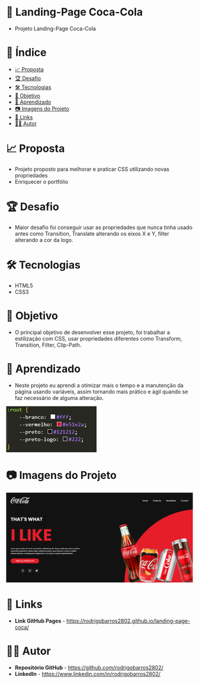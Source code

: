 # :triangular_ruler: Landing-Page Coca-Cola
* Projeto Landing-Page Coca-Cola

# :memo: Índice
* [:chart_with_upwards_trend: Proposta](https://github.com/rodrigobarros2802/landing-page-coca#chart_with_upwards_trend-proposta)
* [:trophy: Desafio](https://github.com/rodrigobarros2802/landing-page-coca#trophy-desafio)
* [:hammer_and_wrench: Tecnologias](https://github.com/rodrigobarros2802/landing-page-coca#hammer_and_wrench-tecnologias)
* [:dart: Objetivo](https://github.com/rodrigobarros2802/landing-page-coca/edit/master/README.md#dart-objetivo)
* [:open_book: Aprendizado](https://github.com/rodrigobarros2802/landing-page-coca/edit/master/README.md#open_book-aprendizado)
* [:camera: Imagens do Projeto](https://github.com/rodrigobarros2802/landing-page-coca/edit/master/README.md#camera-imagens-do-projeto)
* [:link: Links](https://github.com/rodrigobarros2802/landing-page-coca/edit/master/README.md#link-links)
* [:technologist: Autor](https://github.com/rodrigobarros2802/landing-page-coca/edit/master/README.md#technologist-autor)

# :chart_with_upwards_trend: Proposta
* Projeto proposto para melhorar e praticar CSS utilizando novas propriedades
* Enriquecer o portfólio

# :trophy: Desafio
* Maior desafio foi conseguir usar as propriedades que nunca tinha usado antes como Transition, Translate alterando os eixos X e Y, filter alterando a cor da logo.

# :hammer_and_wrench: Tecnologias
* HTML5
* CSS3

# :dart: Objetivo
* O principal objetivo de desenvolver esse projeto, foi trabalhar a estilização com CSS, usar propriedades diferentes como Transform, Transition, Filter, Clip-Path.

# :open_book: Aprendizado
* Neste projeto eu aprendi a otimizar mais o tempo e a manutenção da página usando variáveis, assim tornando mais prático e ágil quando se faz necessário de alguma alteração.

![Aprendizado](assets/img/aprendizado.png)

# :camera: Imagens do Projeto

![Print do Projeto](assets/img/print-projeto.png)

# :link: Links
* **Link GitHub Pages** - https://rodrigobarros2802.github.io/landing-page-coca/

# :technologist: Autor
* **Repositório GitHub** - https://github.com/rodrigobarros2802/
* **LinkedIn** - https://www.linkedin.com/in/rodrigobarros2802/


